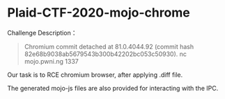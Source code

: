 # Plaid-CTF-2020-mojo-chrome

Challenge Description：

> Chromium commit detached at 81.0.4044.92 (commit hash 82e68b9038ab5679543b300b42202bc053c50930). nc mojo.pwni.ng 1337

Our task is to RCE chromium browser, after applying .diff file.

The generated mojo-js files are also provided for interacting with the IPC.
